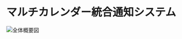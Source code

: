 # マルチカレンダー統合通知システム

![全体概要図](https://github.com/user-attachments/assets/1a92a28b-c9a8-4152-ae48-ba01b77b8f77)
